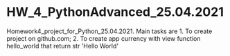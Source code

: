 # HW_4_PythonAdvanced_25.04.2021
Homework4_project_for_Python_25.04.2021. Main tasks are 1. To create project on github.com; 2. To create app currency with view function hello_world that return str 'Hello World'
